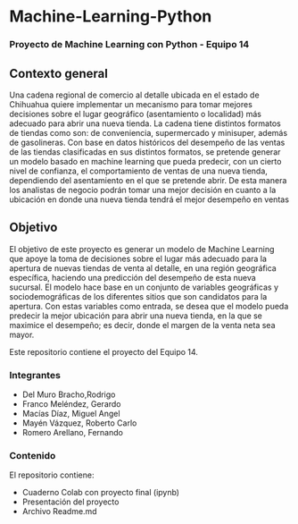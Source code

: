# Machine-Learning-Python
### Proyecto de Machine Learning con Python - Equipo 14

## Contexto general
Una cadena regional de comercio al detalle ubicada en el estado de Chihuahua quiere implementar un mecanismo para tomar mejores decisiones sobre el lugar geográfico (asentamiento o localidad) más adecuado para abrir una nueva tienda. La cadena tiene distintos formatos de tiendas como son: de conveniencia, supermercado y minisuper, además de gasolineras.
Con base en datos históricos del desempeño de las ventas de las tiendas clasificadas en sus distintos formatos, se pretende generar un modelo basado en machine learning que pueda predecir, con un cierto nivel de confianza, el comportamiento de ventas de una nueva tienda, dependiendo del asentamiento en el que se pretende abrir. De esta manera los analistas de negocio podrán tomar una mejor decisión en cuanto a la ubicación en donde una nueva tienda tendrá el mejor desempeño en ventas

## Objetivo
El objetivo de este proyecto es generar un modelo de Machine Learning que apoye la toma de decisiones sobre el lugar más adecuado para la apertura de nuevas tiendas de venta al detalle, en una región geográfica específica, haciendo una predicción del desempeño de esta nueva sucursal. El modelo hace base en un conjunto de variables geográficas y sociodemográficas de los diferentes sitios que son candidatos para la apertura. Con estas variables como entrada, se desea que el modelo pueda predecir la mejor ubicación para abrir una nueva tienda, en la que se maximice el desempeño; es decir, donde el margen de la venta neta sea mayor.

Este repositorio contiene el proyecto del Equipo 14.

### Integrantes
- Del Muro Bracho,Rodrigo
- Franco Meléndez, Gerardo
- Macías Díaz, Miguel Angel
- Mayén Vázquez, Roberto Carlo
- Romero Arellano, Fernando

### Contenido
El repositorio contiene:
- Cuaderno Colab con proyecto final (ipynb)
- Presentación del proyecto
- Archivo Readme.md
